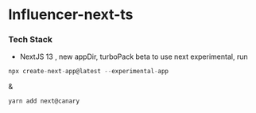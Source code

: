 # Influencer-next-ts
### Tech Stack

- NextJS 13 , new appDir, turboPack beta
  to use next experimental, run

```js
npx create-next-app@latest --experimental-app
```

&

```js
yarn add next@canary
```
